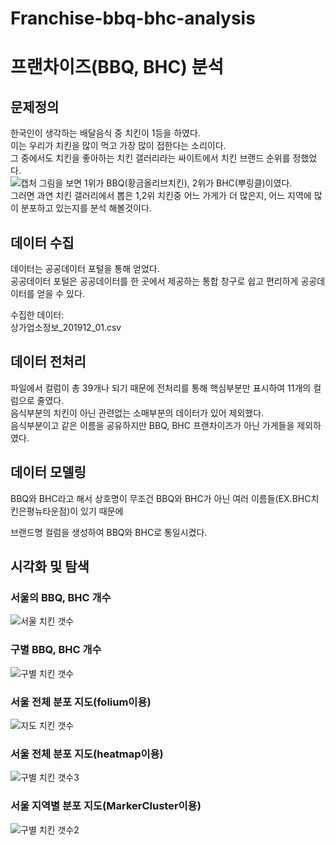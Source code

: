 # Franchise-bbq-bhc-analysis
# 프랜차이즈(BBQ, BHC) 분석

## 문제정의
한국인이 생각하는 배달음식 중 치킨이 1등을 하였다.   
이는 우리가 치킨을 많이 먹고 가장 많이 접한다는 소리이다.   
그 중에서도 치킨을 좋아하는 치킨 갤러리라는 싸이트에서 치킨 브랜드 순위를 정했었다.   
![캡처](https://user-images.githubusercontent.com/59160781/101049835-393d1300-35c7-11eb-85f6-e98fe944fd64.PNG)
그림을 보면 1위가 BBQ(황금올리브치킨), 2위가 BHC(뿌링클)이였다.   
그러면 과연 치킨 갤러리에서 뽑은 1,2위 치킨중 어느 가게가 더 많은지, 어느 지역에 많이 분포하고 있는지를 분석 해볼것이다.
   
## 데이터 수집
데이터는 공공데이터 포털을 통해 얻었다.   
공공데이터 포털은 공공데이터를 한 곳에서 제공하는 통합 창구로 쉽고 편리하게 공공데이터를 얻을 수 있다.   
   
수집한 데이터:   
상가업소정보_201912_01.csv   

## 데이터 전처리
파일에서 컬럼이 총 39개나 되기 때문에 전처리를 통해 핵심부분만 표시하여 11개의 컬럼으로 줄였다.   
음식부분의 치킨이 아닌 관련없는 소매부분의 데이터가 있어 제외했다.   
음식부분이고 같은 이름을 공유하지만 BBQ, BHC 프랜차이즈가 아닌 가게들을 제외하였다.   
   
## 데이터 모델링
BBQ와 BHC라고 해서 상호명이 무조건 BBQ와 BHC가 아닌 여러 이름들(EX.BHC치킨은평뉴타운점)이 있기 때문에 
   
브랜드명 컬럼을 생성하여 BBQ와 BHC로 통일시켰다.   

## 시각화 및 탐색
### 서울의 BBQ, BHC 개수
![서울 치킨 갯수](https://user-images.githubusercontent.com/59160781/101051367-c0d75180-35c8-11eb-9a97-c29088945e31.PNG)
### 구별 BBQ, BHC 개수
![구별 치킨 갯수](https://user-images.githubusercontent.com/59160781/101051441-dba9c600-35c8-11eb-9a79-77d91b7316cc.PNG)
### 서울 전체 분포 지도(folium이용)
![지도 치킨 갯수](https://user-images.githubusercontent.com/59160781/101051488-e9f7e200-35c8-11eb-8faf-d8acbe66f85d.PNG)
### 서울 전체 분포 지도(heatmap이용)
![구별 치킨 갯수3](https://user-images.githubusercontent.com/59160781/101051807-380ce580-35c9-11eb-8875-c670042c5c8b.PNG)
### 서울 지역별 분포 지도(MarkerCluster이용)
![구별 치킨 갯수2](https://user-images.githubusercontent.com/59160781/101051544-fa0fc180-35c8-11eb-8418-c8216e118cbe.PNG)





